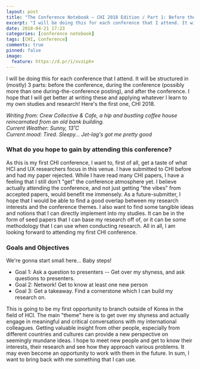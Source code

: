 ```yaml
---
layout: post
title: "The Conference Notebook — CHI 2018 Edition / Part 1: Before the Conference"
excerpt: "I will be doing this for each conference that I attend. It will be structured in (mostly) 3 parts: before the conference, during the conference (possibly more than one during-the-conference posting), and after the conference. I hope that  will get better at writing these and applying whatever I learn to my own studies and research! Here's the first one, CHI 2018."
date: 2018-04-21 17:23
categories: [conference notebook]
tags: [CHI, Conference]
comments: true
pinned: false
image:
  feature: https://d.pr/i/xvzLph+
---
```

I will be doing this for each conference that I attend. It will be structured in (mostly) 3 parts: before the conference, during the conference (possibly more than one during-the-conference posting), and after the conference. I hope that I will get better at writing these and applying whatever I learn to my own studies and research! Here's the first one, CHI 2018.

*Writing from: Crew Collective & Cafe, a hip and bustling coffee house reincarnated from an old bank building.*  
*Current Weather: Sunny, 13˚C*  
*Current mood: Tired. Sleepy... Jet-lag's got me pretty good*

### What do you hope to gain by attending this conference?
As this is my first CHI conference, I want to, first of all, get a taste of what HCI and UX researchers focus in this venue. I have submitted to CHI before and had my paper rejected. While I have read many CHI papers, I have a feeling that I still don't "get" the conference atmosphere yet. I believe actually attending the conference, and not just getting "the vibes" from accepted papers, would benefit me immensely. As a future-submitter, I hope that I would be able to find a good overlap between my research interests and the conference themes. I also want to find some tangible ideas and notions that I can directly implement into my studies. It can be in the form of seed papers that I can base my research off of, or it can be some methodology that I can use when conducting research. All in all, I am looking forward to attending my first CHI conference.

### Goals and Objectives
We're gonna start small here... Baby steps!

* Goal 1: Ask a question to presenters -- Get over my shyness, and ask questions to presenters.
* Goal 2: Network! Get to know at least one new person
* Goal 3: Get a takeaway. Find a cornerstone which I can build my research on.

This is going to be my first opportunity to branch outside of Korea in the field of HCI. The main "theme" here is to get over my shyness and actually engage in meaningful and critical conversations with my international colleagues. Getting valuable insight from other people, especially from different countries and cultures can provide a new perspective on seemingly mundane ideas. I hope to meet new people and get to know their interests, their research and see how they approach various problems. It may even become an opportunity to work with them in the future. In sum, I want to bring back with me something that I can use.
